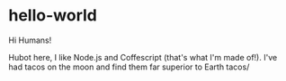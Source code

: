 # hello-world

Hi Humans!

Hubot here, I like Node.js and Coffescript (that's what I'm made of!).
I've had tacos on the moon and find them far superior to Earth tacos/
